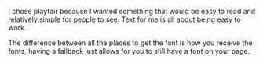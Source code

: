 I chose playfair because I wanted something that would be easy to read and relatively simple for people to see. Text for me is all about being easy to work.

The difference between all the places to get the font is how you receive the fonts, having a fallback just allows for you to still have a font on your page.  

